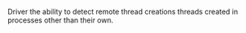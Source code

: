 Driver the ability to detect remote thread creations threads created in processes other than their own.
